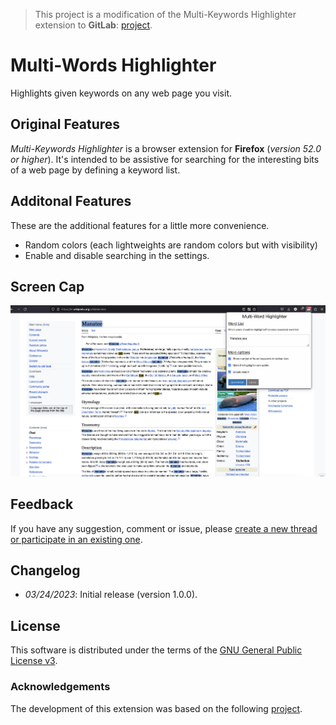 > This project is a modification of the Multi-Keywords Highlighter extension to **GitLab**: [project](https://github.com/ivanruvalcaba/multi-keywords-highlighter).

# Multi-Words Highlighter

Highlights given keywords on any web page you visit.

## Original Features
*Multi-Keywords Highlighter* is a browser extension for **Firefox** (*version 52.0 or higher*). It's intended to be assistive for searching for the interesting bits of a web page by defining a keyword list.

## Additonal Features
These are the additional features for a little more convenience.
- Random colors (each lightweights are random colors but with visibility)
- Enable and disable searching in the settings.

## Screen Cap
![](doc/img/capture.png)

## Feedback
If you have any suggestion, comment or issue, please [create a new thread or participate in an existing one](https://github.com/ncrouzier/multi-search-highlighter/issues).

## Changelog

- *03/24/2023*: Initial release (version 1.0.0).

## License

This software is distributed under the terms of the [GNU General Public License v3](https://www.gnu.org/licenses/gpl-3.0.en.html).

### Acknowledgements

The development of this extension was based on the following [project](https://github.com/wrzlbrmft/chrome-keywords-highlighter).
